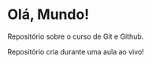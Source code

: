 # Olá, Mundo!
 Repositório sobre o curso de Git e Github.

 Repositório cria durante uma aula ao vivo!
